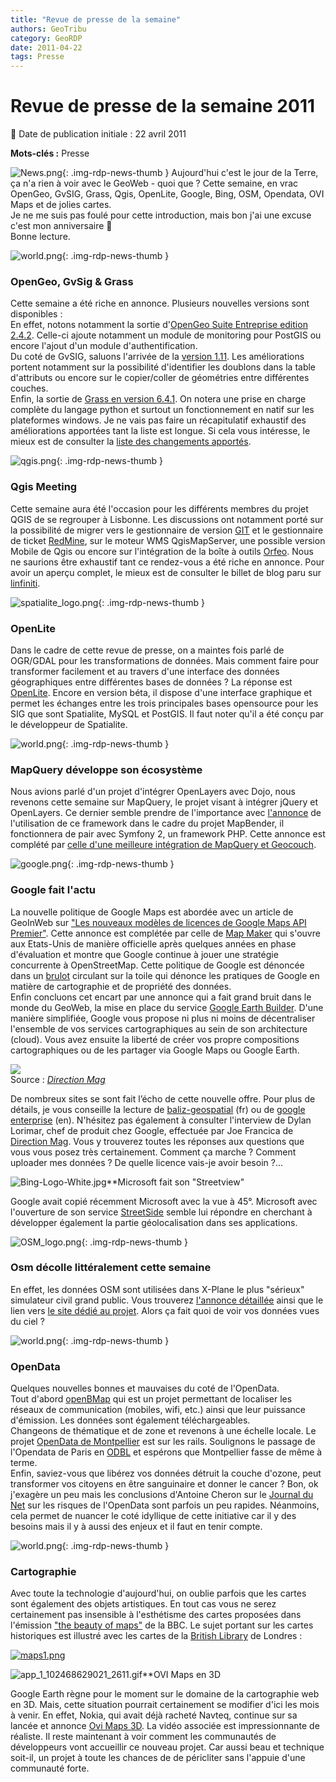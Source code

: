 ```yaml
---
title: "Revue de presse de la semaine"
authors: GeoTribu
category: GeoRDP
date: 2011-04-22
tags: Presse
---
```


# Revue de presse de la semaine 2011


:calendar: Date de publication initiale : 22 avril 2011

**Mots-clés :** Presse


![News.png](https://cdn.geotribu.fr/images/internal/icons-rdp-news/news.png){: .img-rdp-news-thumb }
 Aujourd'hui c'est le jour de la Terre, ça n'a rien à voir avec le GeoWeb - quoi que ? Cette semaine, en vrac OpenGeo, GvSIG, Grass, Qgis, OpenLite, Google, Bing, OSM, Opendata, OVI Maps et de jolies cartes.  
 Je ne me suis pas foulé pour cette introduction, mais bon j'ai une excuse c'est mon anniversaire :slightly_smiling_face:  
 Bonne lecture.




 ![world.png](http://geotribu.net/sites/default/files/Tuto/img/Blog/world.png){: .img-rdp-news-thumb }

### OpenGeo, GvSig & Grass

 Cette semaine a été riche en annonce. Plusieurs nouvelles versions sont disponibles :  
 En effet, notons notamment la sortie d'[OpenGeo Suite Entreprise edition 2.4.2](http://blog.opengeo.org/2011/04/19/opengeo-suite-enterprise-edition-2-4-2-released/). Celle-ci ajoute notamment un module de monitoring pour PostGIS ou encore l'ajout d'un module d'authentification.  
 Du coté de GvSIG, saluons l'arrivée de la [version 1.11](http://www.gvsig.org/web/projects/gvsig-desktop/official/gvsig-1.11/downloads). Les améliorations portent notamment sur la possibilité d'identifier les doublons dans la table d'attributs ou encore sur le copier/coller de géométries entre différentes couches.  
 Enfin, la sortie de [Grass en version 6.4.1](http://grass.osgeo.org/announces/announce_grass641.html). On notera une prise en charge complète du langage python et surtout un fonctionnement en natif sur les plateformes windows. Je ne vais pas faire un récapitulatif exhaustif des améliorations apportées tant la liste est longue. Si cela vous intéresse, le mieux est de consulter la [liste des changements apportés](http://trac.osgeo.org/grass/wiki/Release/6.4.1-News).




 ![qgis.png](https://cdn.geotribu.fr/images/logos-icones/logiciels_librairies/qgis.png){: .img-rdp-news-thumb }

### Qgis Meeting

 Cette semaine aura été l'occasion pour les différents membres du projet QGIS de se regrouper à Lisbonne. Les discussions ont notamment porté sur la possibilité de migrer vers le gestionnaire de version [GIT](http://git-scm.com/) et le gestionnaire de ticket [RedMine](http://www.redmine.org/), sur le moteur WMS QgisMapServer, une possible version Mobile de Qgis ou encore sur l'intégration de la boîte à outils [Orfeo](http://www.orfeo-toolbox.org/otb/). Nous ne saurions être exhaustif tant ce rendez-vous a été riche en annonce. Pour avoir un aperçu complet, le mieux est de consulter le billet de blog paru sur [linfiniti](http://linfiniti.com/2011/04/wrapping-up-the-qgis-meeting-in-lisbon-april-2011/).




 ![spatialite_logo.png](http://geotribu.net/sites/default/files/Tuto/img/Blog/spatialite/spatialite_logo.png){: .img-rdp-news-thumb }

### OpenLite

 Dans le cadre de cette revue de presse, on a maintes fois parlé de OGR/GDAL pour les transformations de données. Mais comment faire pour transformer facilement et au travers d'une interface des données géographiques entre différentes bases de données ? La réponse est [OpenLite](http://www.gaia-gis.it/OpenLite/index.html). Encore en version béta, il dispose d'une interface graphique et permet les échanges entre les trois principales bases opensource pour les SIG que sont Spatialite, MySQL et PostGIS. Il faut noter qu'il a été conçu par le développeur de Spatialite.




 ![world.png](http://geotribu.net/sites/default/files/Tuto/img/Blog/world.png){: .img-rdp-news-thumb }

### MapQuery développe son écosystème

 Nous avions parlé d'un projet d'intégrer OpenLayers avec Dojo, nous revenons cette semaine sur MapQuery, le projet visant à intégrer jQuery et OpenLayers. Ce dernier semble prendre de l'importance avec [l'annonce](http://twitter.com/#!/mapbender/status/55920881897193472) de l'utilisation de ce framework dans le cadre du projet MapBender, il fonctionnera de pair avec Symfony 2, un framework PHP. Cette annonce est complété par [celle d'une meilleure intégration de MapQuery et Geocouch](http://vmx.cx/cgi-bin/blog/index.cgi/fossgis-geocouch-mapquery%3A2011-04-19%3Aen%2CCouchDB%2CGeoCouch%2CMapQuery%2Cgeo).




 ![google.png](http://geotribu.net/sites/default/files/Tuto/img/Blog/google.png){: .img-rdp-news-thumb }

### Google fait l'actu

 La nouvelle politique de Google Maps est abordée avec un article de GeoInWeb sur ["Les nouveaux modèles de licences de Google Maps API Premier"](http://www.geoinweb.com/2011/04/15/les-3-modeles-de-licences-de-google-maps-api-premier/). Cette annonce est complétée par celle de [Map Maker](http://www.clubic.com/internet/univers-google/google-maps/actualite-413044-google-map-maker.html) qui s'ouvre aux Etats-Unis de manière officielle après quelques années en phase d'évaluation et montre que Google continue à jouer une stratégie concurrente à OpenStreetMap. Cette politique de Google est dénoncée dans un [brulot](http://brainoff.com/weblog/2011/04/11/1635) circulant sur la toile qui dénonce les pratiques de Google en matière de cartographie et de propriété des données.  
 Enfin concluons cet encart par une annonce qui a fait grand bruit dans le monde du GeoWeb, la mise en place du service [Google Earth Builder](http://www.google.com/enterprise/earthmaps/builder.html). D'une manière simplifiée, Google vous propose ni plus ni moins de décentraliser l'ensemble de vos services cartographiques au sein de son architecture (cloud). Vous avez ensuite la liberté de créer vos propre compositions cartographiques ou de les partager via Google Maps ou Google Earth.

 ![](http://www.directionsmag.com/images/articles/GEBuilder1a.jpg)  
 Source : [*Direction Mag*](http://www.directionsmag.com/images/articles/GEBuilder1a.jpg)

 De nombreux sites se sont fait l’écho de cette nouvelle offre. Pour plus de détails, je vous conseille la lecture de [baliz-geospatial](http://media.baliz-geospatial.com/fr/communique-de-presse/google-enterprise-lance-google-earth-builder) (fr) ou de [google enterprise](http://googleenterprise.blogspot.com/2011/04/bringing-100-web-to-world-of-google.html) (en). N'hésitez pas également à consulter l'interview de Dylan Lorimar, chef de produit chez Google, effectuée par Joe Francica de [Direction Mag](http://www.directionsmag.com/articles/google-earth-builder-launched-cloud-platform-for-geospatial-data-stora/175480). Vous y trouverez toutes les réponses aux questions que vous vous posez très certainement. Comment ça marche ? Comment uploader mes données ? De quelle licence vais-je avoir besoin ?...




 ![Bing-Logo-White.jpg](http://geotribu.net/sites/default/files/Tuto/img/Blog/Bing-Logo-White.jpg)**Microsoft fait son "Streetview"

 Google avait copié récemment Microsoft avec la vue à 45°. Microsoft avec l'ouverture de son service [StreetSide](http://www.microsoft.com/maps/streetside.aspx) semble lui répondre en cherchant à développer également la partie géolocalisation dans ses applications.




 ![OSM_logo.png](http://geotribu.net/sites/default/files/Tuto/img/Blog/OSM/OSM_logo.png){: .img-rdp-news-thumb }

### Osm décolle littéralement cette semaine

 En effet, les données OSM sont utilisées dans X-Plane le plus "sérieux" simulateur civil grand public. Vous trouverez [l'annonce détaillée](http://www.x-plane.com/blog/) ainsi que le lien vers [le site dédié au projet](http://osm2xp.com/). Alors ça fait quoi de voir vos données vues du ciel ?




 ![world.png](http://geotribu.net/sites/default/files/Tuto/img/Blog/world.png){: .img-rdp-news-thumb }

### OpenData

 Quelques nouvelles bonnes et mauvaises du coté de l'OpenData.  
 Tout d'abord [openBMap](http://www.openBmap.org) qui est un projet permettant de localiser les réseaux de communication (mobiles, wifi, etc.) ainsi que leur puissance d'émission. Les données sont également téléchargeables.  
 Changeons de thématique et de zone et revenons à une échelle locale. Le projet [OpenData de Montpellier](http://opendata.montpelliernumerique.fr/) est sur les rails. Soulignons le passage de l'Opendata de Paris en [ODBL](https://fr.wikipedia.org/wiki/Open_Database_License) et espérons que Montpellier fasse de même à terme.  
 Enfin, saviez-vous que libérez vos données détruit la couche d'ozone, peut transformer vos citoyens en être sanguinaire et donner le cancer ? Bon, ok j'exagère un peu mais les conclusions d'Antoine Cheron sur le [Journal du Net](http://www.journaldunet.com/ebusiness/expert/49672/l-open-data---les-risques-potentiels-de-l-ouverture-des-donnees-publiques.shtml) sur les risques de l'OpenData sont parfois un peu rapides. Néanmoins, cela permet de nuancer le coté idyllique de cette initiative car il y des besoins mais il y à aussi des enjeux et il faut en tenir compte.




 ![world.png](http://geotribu.net/sites/default/files/Tuto/img/Blog/world.png){: .img-rdp-news-thumb }

### Cartographie

 Avec toute la technologie d'aujourd'hui, on oublie parfois que les cartes sont également des objets artistiques. En tout cas vous ne serez certainement pas insensible à l'esthétisme des cartes proposées dans l'émission ["the beauty of maps"](http://www.visualnews.com/2011/04/07/the-beauty-of-maps-a-documentary/) de la BBC. Le sujet portant sur les cartes historiques est illustré avec les cartes de la [British Library](http://www.bl.uk/) de Londres :

 [![maps1.png](http://www.geotribu.net/sites/default/files/Tuto/img/Blog/maps1.png)](http://www.visualnews.com/2011/04/07/the-beauty-of-maps-a-documentary/)




 ![app_1_102468629021_2611.gif](http://geotribu.net/sites/default/files/Tuto/img/Blog/divers/app_1_102468629021_2611.gif)**OVI Maps en 3D

 Google Earth règne pour le moment sur le domaine de la cartographie web en 3D. Mais, cette situation pourrait certainement se modifier d'ici les mois à venir. En effet, Nokia, qui avait déjà racheté Navteq, continue sur sa lancée et annonce [Ovi Maps 3D](http://maps.ovi.com/3d/). La vidéo associée est impressionnante de réaliste. Il reste maintenant à voir comment les communautés de développeurs vont accueillir ce nouveau projet. Car aussi beau et technique soit-il, un projet à toute les chances de de péricliter sans l'appuie d'une communauté forte.
